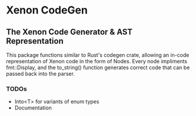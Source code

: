# Xenon CodeGen

## The Xenon Code Generator & AST Representation

This package functions similar to Rust's codegen crate, allowing an in-code representation of Xenon code in the form of Nodes. Every node impliments fmt::Display, and the to_string() function generates correct code that can be passed back into the parser.

### TODOs

- Into\<T\> for variants of enum types
- Documentation
